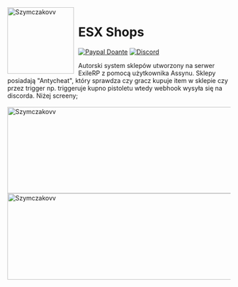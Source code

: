 <img width="150" height="150" align="left" style="float: left; margin: 0 10px 0 0;" alt="Szymczakovv" src="https://i.imgur.com/42AnCgD.jpg">  

# ESX Shops
[![Paypal Doante](https://img.shields.io/badge/paypal-donate-blue.svg)](https://www.paypal.me/oplatyprimerp)
[![Discord](https://discordapp.com/api/guilds/690686401469087756/embed.png)](https://discord.gg/wrSqK6k)

Autorski system sklepów utworzony na serwer ExileRP z pomocą użytkownika Assynu.
Sklepy posiadają "Antycheat", który sprawdza czy gracz kupuje item w sklepie czy przez trigger np. triggeruje kupno pistoletu wtedy webhook wysyła się na discorda. Niżej screeny;
<br></br>
<img width="715" height="195" align="left" style="float: left; margin: 0 10px 0 0;" alt="Szymczakovv" src="https://i.imgur.com/YbNA5ar.png">  
<br></br>
<img width="715" height="195" align="left" style="float: left; margin: 0 10px 0 0;" alt="Szymczakovv" src="https://i.imgur.com/YbNA5ar.png">  
